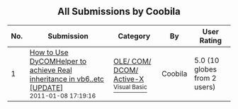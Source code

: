 ﻿<div align="center">

## All Submissions by Coobila

</div>

No.  | Submission | Category | By   | User Rating
---- | ---------- | -------- | ---- | -----------
1 | [How to Use DyCOMHelper to achieve Real inheritance in vb6\.\.etc \[UPDATE\]<br /><sup>2011-01-08 17:19:16</sup>](https://github.com/Planet-Source-Code/coobila-how-to-use-dycomhelper-to-achieve-real-inheritance-in-vb6-etc-update__1-73678) | [OLE/ COM/ DCOM/ Active\-X<br /><sup>Visual Basic</sup>](../ByCategory/ole-com-dcom-active-x__1-29.md) | Coobila | 5.0 (10 globes from 2 users)
